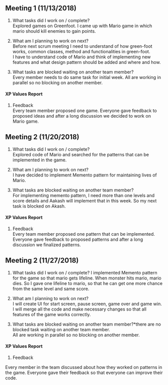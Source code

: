 
Meeting 1 (11/13/2018)
---
1. What tasks did I work on / complete?  
Explored games on Greenfoot. I came up with Mario game in which mario should kill enemies to gain points. 


2. What am I planning to work on next?  
Before next scrum meeting I need to understand of how green-foot works, common classes, method and functionalities in green-foot.   
I have to understand code of Mario and think of implementing new features and what design pattern should be added and where and how.

3. What tasks are blocked waiting on another team member?  
Every member needs to do same task for initial week. All are working in parallel so no blocking on another member.

#### XP Values Report

1. Feedback  
Every team member proposed one game. Everyone gave feedback to proposed ideas and after a long discussion we decided to work on Mario game.
  
  

Meeting 2 (11/20/2018)
---
1. What tasks did I work on / complete?  
Explored code of Mario and searched for the patterns that can be implemented in the game.    


2. What am I planning to work on next?  
I have decided to implement Memento pattern for maintaining lives of Mario. 

3. What tasks are blocked waiting on another team member?  
For implementing memento pattern, I need more than one levels and score details and Aakash will implement that in this week. So my next task is blocked on Akash.  

#### XP Values Report

1. Feedback  
Every team member proposed one pattern that can be implemented. Everyone gave feedback to proposed patterns and after a long discussion we finalized patterns.  
  
  
Meeting 2 (11/27/2018)
---
1. What tasks did I work on / complete?
I implemented Memento pattern for the game so that mario gets lifeline. When monster hits mario, mario dies. So I gave one lifeline to mario, so that he can get one more chance from the same level and same score.  
  
2. What am I planning to work on next?  
I will create UI for start screen, pause screen, game over and game win. I will merge all the code and make necessary changes so that all features of the game works correctly.    

3. What tasks are blocked waiting on another team member?*there are no blocked task waiting on another team member.  
All are working in parallel so no blocking on another member.

#### XP Values Report

1. Feedback  

Every member in the team discussed about how they worked on patterns in the game. Everyone gave their feedback so that everyone can improve their code. 


